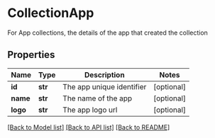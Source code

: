 # CollectionApp

For App collections, the details of the app that created the collection
## Properties
Name | Type | Description | Notes
------------ | ------------- | ------------- | -------------
**id** | **str** | The app unique identifier | [optional] 
**name** | **str** | The name of the app | [optional] 
**logo** | **str** | The app logo url | [optional] 

[[Back to Model list]](../README.md#documentation-for-models) [[Back to API list]](../README.md#documentation-for-api-endpoints) [[Back to README]](../README.md)


